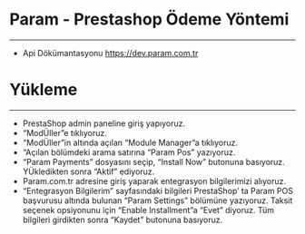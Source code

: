 # Param - Prestashop Ödeme Yöntemi
------------
* Api Dökümantasyonu https://dev.param.com.tr



# Yükleme
---------------

* PrestaShop admin paneline giriş yapıyoruz.
* “ModÜller”e tıklıyoruz.
* “ModÜller”in altında açılan “Module Manager”a tıklıyoruz.
* “Açılan bölümdeki arama satırına “Param Pos” yazıyoruz.
* “Param Payments” dosyasını seçip, “Install Now” butonuna basıyoruz. YÜkledikten
  sonra “Aktif” ediyoruz.
* Param.com.tr adresine giriş yaparak entegrasyon bilgilerimizi alıyoruz.
* “Entegrasyon Bilgilerim” sayfasındaki bilgileri PrestaShop’ ta Param POS başvurusu
  altında bulunan “Param Settings” bölümüne yazıyoruz. Taksit seçenek opsiyonunu için
  “Enable Installment”a “Evet” diyoruz. Tüm bilgileri girdikten sonra “Kaydet” butonuna
  basıyoruz.
  

